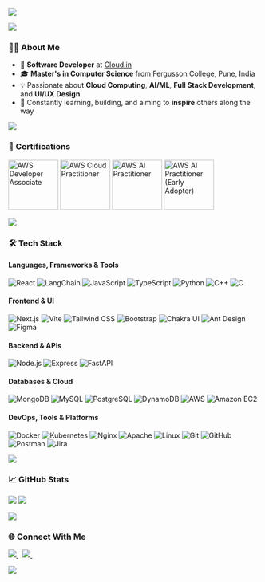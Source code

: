 

<p align="left">
  <img src="https://readme-typing-svg.herokuapp.com?font=Architects+Daughter&center=true&vCenter=true&duration=3000&color=00CED1&size=40&height=200&width=800&lines=Hey,+I'm+Shubham+Raut+%F0%9F%91%8B;Software+Developer+@Cloud.in;Cloud,+AI/ML+%26+Full+Stack+Enthusiast;Welcome+to+my+GitHub!" />
</p>

<p align="left">
  <img src="https://user-images.githubusercontent.com/73097560/115834477-dbab4500-a447-11eb-908a-139a6edaec5c.gif">
</p>


### 👨‍💻 About Me

- 🏢 **Software Developer** at [Cloud.in](https://www.cloud.in)
- 🎓 **Master's in Computer Science** from Fergusson College, Pune, India
- 💡 Passionate about **Cloud Computing**, **AI/ML**, **Full Stack Development**, and **UI/UX Design**
- 💪 Constantly learning, building, and aiming to **inspire** others along the way

<p align="left">
  <img src="https://user-images.githubusercontent.com/73097560/115834477-dbab4500-a447-11eb-908a-139a6edaec5c.gif">
</p>

### 📜 Certifications

<p align="left">
  <img src="https://images.credly.com/size/680x680/images/b9feab85-1a43-4f6c-99a5-631b88d5461b/image.png" width="100" title="AWS Developer Associate" />
  <img src="https://images.credly.com/images/00634f82-b07f-4bbd-a6bb-53de397fc3a6/image.png" width="100" title="AWS Cloud Practitioner" />
  <img src="https://images.credly.com/size/680x680/images/4d4693bb-530e-4bca-9327-de07f3aa2348/image.png" width="100" title="AWS AI Practitioner" />
  <img src="https://images.credly.com/size/680x680/images/834f2c8d-2d2c-4ce7-9580-02a351c31626/image.png" width="100" title="AWS AI Practitioner (Early Adopter)" />
</p>

<p align="left">
  <img src="https://user-images.githubusercontent.com/73097560/115834477-dbab4500-a447-11eb-908a-139a6edaec5c.gif">
</p>

### 🛠️ Tech Stack

#### Languages, Frameworks & Tools

![React](http://img.shields.io/badge/-React-61DAFB?style=for-the-badge&logo=react&logoColor=ffffff)
![LangChain](http://img.shields.io/badge/-LangChain-000000?style=for-the-badge&logo=langchain&logoColor=ffffff)
![JavaScript](http://img.shields.io/badge/-JavaScript-F7DF1E?style=for-the-badge&logo=javascript&logoColor=000000)
![TypeScript](http://img.shields.io/badge/-TypeScript-007ACC?style=for-the-badge&logo=typescript&logoColor=ffffff)
![Python](http://img.shields.io/badge/-Python-ffcc00?style=for-the-badge&logo=python&logoColor=ffffff)
![C++](https://img.shields.io/badge/C%2B%2B-00599C?style=for-the-badge&logo=c%2B%2B&logoColor=white)
![C](http://img.shields.io/badge/-C-03599c?style=for-the-badge&logo=c&logoColor=ffffff)

#### Frontend & UI

![Next.js](http://img.shields.io/badge/-Next.js-000000?style=for-the-badge&logo=next.js&logoColor=ffffff)
![Vite](http://img.shields.io/badge/-Vite-646CFF?style=for-the-badge&logo=vite&logoColor=ffffff)
![Tailwind CSS](http://img.shields.io/badge/-Tailwind%20CSS-38B2AC?style=for-the-badge&logo=tailwind-css&logoColor=ffffff)
![Bootstrap](https://img.shields.io/badge/-Bootstrap-563D7C?style=for-the-badge&logo=Bootstrap)
![Chakra UI](http://img.shields.io/badge/-Chakra%20UI-319795?style=for-the-badge&logo=chakra-ui&logoColor=ffffff)
![Ant Design](http://img.shields.io/badge/-Ant%20Design-0170FE?style=for-the-badge&logo=ant-design&logoColor=ffffff)
![Figma](http://img.shields.io/badge/-Figma-FF00FF?style=for-the-badge&logo=figma&logoColor=ffffff)

#### Backend & APIs

![Node.js](http://img.shields.io/badge/-Node.js-339933?style=for-the-badge&logo=node.js&logoColor=ffffff)
![Express](http://img.shields.io/badge/-Express-606060?style=for-the-badge&logo=express&logoColor=ffffff)
![FastAPI](http://img.shields.io/badge/-FastAPI-009688?style=for-the-badge&logo=fastapi&logoColor=ffffff)

#### Databases & Cloud

![MongoDB](https://img.shields.io/badge/MongoDB-4EA94B?style=for-the-badge&logo=mongodb&logoColor=white)
![MySQL](http://img.shields.io/badge/-MySQL-3776AB?style=for-the-badge&logo=mysql&logoColor=ffffff)
![PostgreSQL](https://img.shields.io/badge/-PostgreSQL-336791?style=for-the-badge&logo=postgresql&logoColor=white)
![DynamoDB](https://img.shields.io/badge/-DynamoDB-4053D6?style=for-the-badge&logo=amazon-dynamodb&logoColor=white)
![AWS](https://img.shields.io/badge/AWS-232F3E?style=for-the-badge&logo=amazon&logoColor=white)
![Amazon EC2](https://img.shields.io/badge/-Amazon%20EC2-FF9900?style=for-the-badge&logo=amazon-ec2&logoColor=white)

#### DevOps, Tools & Platforms

![Docker](https://img.shields.io/badge/-Docker-2496ED?style=for-the-badge&logo=docker&logoColor=ffffff)
![Kubernetes](https://img.shields.io/badge/-Kubernetes-326CE5?style=for-the-badge&logo=kubernetes&logoColor=white)
![Nginx](https://img.shields.io/badge/-Nginx-009639?style=for-the-badge&logo=nginx&logoColor=white)
![Apache](https://img.shields.io/badge/-Apache%20HTTPD-D22128?style=for-the-badge&logo=apache&logoColor=white)
![Linux](https://img.shields.io/badge/-Linux-FCC624?style=for-the-badge&logo=linux&logoColor=black)
![Git](https://img.shields.io/badge/-Git-F05032?style=for-the-badge&logo=git&logoColor=ffffff)
![GitHub](https://img.shields.io/badge/-GitHub-181717?style=for-the-badge&logo=github)
![Postman](http://img.shields.io/badge/-Postman-ff6c37?style=for-the-badge&logo=postman&logoColor=ffffff)
![Jira](https://img.shields.io/badge/-Jira-0052CC?style=for-the-badge&logo=jira&logoColor=white)

<p align="left">
  <img src="https://user-images.githubusercontent.com/73097560/115834477-dbab4500-a447-11eb-908a-139a6edaec5c.gif">
</p>

### 📈 GitHub Stats

<p align="left">
  <img src="https://github-readme-stats.vercel.app/api?username=Shubhamraut01&show_icons=true&theme=default_repocard&cache_seconds=86400" />
  <img src="https://github-readme-stats.vercel.app/api/top-langs/?username=Shubhamraut01&langs_count=10&layout=compact&theme=default_repocard" />
</p>

<p align="left">
  <img src="https://user-images.githubusercontent.com/73097560/115834477-dbab4500-a447-11eb-908a-139a6edaec5c.gif">
</p>

### 🌐 Connect With Me

<p align="left">
  <a href="https://www.linkedin.com/in/shubhamrautpune/" target="_blank">
    <img src="https://img.shields.io/badge/LinkedIn-Shubham%20Raut-0A66C2?style=for-the-badge&logo=linkedin&logoColor=white" />
  </a>
  &nbsp;
  <a href="mailto:shubhamrao12321@gmail.com" target="_blank">
    <img src="https://img.shields.io/badge/Gmail-shubhamrao12321@gmail.com-D14836?style=for-the-badge&logo=gmail&logoColor=white" />
  </a>
  &nbsp;
  <!--
  <a href="https://shubhamraut.me" target="_blank">
    <img src="https://img.shields.io/badge/Portfolio-shubhamraut.me-000000?style=for-the-badge&logo=google-chrome&logoColor=white" />
  </a>
  -->
</p>

<p align="left">
  <img src="https://user-images.githubusercontent.com/73097560/115834477-dbab4500-a447-11eb-908a-139a6edaec5c.gif">
</p>
